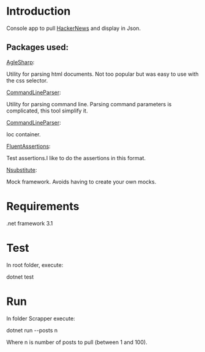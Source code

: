 # Introduction
Console app to pull [HackerNews](https://news.ycombinator.com/) and display in Json.

## Packages used:
[AgleSharp](https://anglesharp.github.io/):

Utility for parsing html documents. Not too popular but was easy to use with the css selector.

[CommandLineParser](https://github.com/commandlineparser/commandline):

Utility for parsing command line. Parsing command parameters is complicated, this tool simplify it.

[CommandLineParser](https://github.com/dotnet/extensions):

Ioc container.

[FluentAssertions](https://fluentassertions.com/):

Test assertions.I like to do the assertions in this format.

[Nsubstitute](https://nsubstitute.github.io/):

Mock framework. Avoids having to create your own mocks.

# Requirements
.net framework 3.1

# Test
In root folder, execute:

dotnet test 

# Run
In folder Scrapper execute:

dotnet run --posts n 

Where n is number of posts to pull (between 1 and 100).
